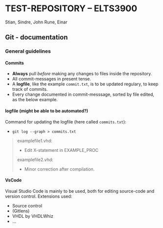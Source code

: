 # TEST-REPOSITORY – ELTS3900

Stian, Sindre, John Rune, Einar

## Git - documentation

### General guidelines

#### Commits

- **Always** pull *before* making any changes to files inside the repository.
- All commit-messages in present tense.
- A **logfile**, like the example `commit.txt`, is to be updated regulary, to keep track of commits.
- Every change documented in commit-messsage, sorted by file edited, as the below example.


#### logfile (might be able to be automated?)

Command for updating the logfile (here called `commits.txt`):

- `git log --graph > commits.txt`

> examplefile1.vhd:
>
> - Edit X-statement in EXAMPLE_PROC
>
> examplefile2.vhd:
>
> - Minor correction after compilation.

#### VsCode

Visual Studio Code is mainly to be used, both for editing source-code and version control.
Extensions used:

- Source control
- (Gitlens)
- VHDL by VHDLWhiz
- ...
